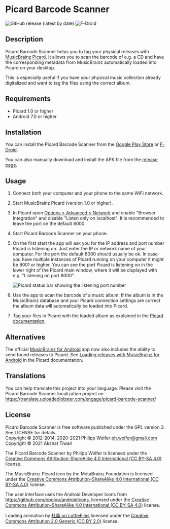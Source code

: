 Picard Barcode Scanner
======================
![GitHub release (latest by date)](https://img.shields.io/github/v/release/phw/PicardBarcodeScanner)
![F-Droid](https://img.shields.io/f-droid/v/org.musicbrainz.picard.barcodescanner)

Description
-----------
Picard Barcode Scanner helps you to tag your physical releases with
[MusicBrainz Picard](http://picard.musicbrainz.org/). It allows you to scan the barcode of e.g. a
CD and have the corresponding metadata from MusicBrainz automatically loaded into Picard on your desktop.

This is especially useful if you have your physical music collection already digitalized and want
to tag the files using the correct album.


Requirements
------------
 * Picard 1.0 or higher
 * Android 7.0 or higher


Installation
------------
You can install the Picard Barcode Scanner from the
[Google Play Store](https://play.google.com/store/apps/details?id=org.musicbrainz.picard.barcodescanner)
or [F-Droid](https://f-droid.org/de/packages/org.musicbrainz.picard.barcodescanner/).

You can also manually download and install the APK file from the
[release page](https://github.com/phw/PicardBarcodeScanner/releases).


Usage
-----
 1. Connect both your computer and your phone to the same WiFi network.
 2. Start MusicBrainz Picard (version 1.0 or higher).
 3. In Picard open [Options > Advanced > Network](https://picard-docs.musicbrainz.org/en/config/options_network.html)
    and enable "Browser Integration" and disable "Listen only on localhost". It is recommended to
    leave the port on the default 8000.
 4. Start Picard Barcode Scanner on your phone.
 5. On the first start the app will ask you for the IP address and port number Picard is listening
    on. Just enter the IP or network name of your computer. For the port the default 8000 should
    usually be ok. In case you have multiple instances of Picard running on your computer it might
    be 8001 or higher. You can see the port Picard is listening on in the lower right of the Picard
    main window, where it will be displayed with e.g. "Listening on port 8000".
    
    ![Picard status bar showing the listening port number](https://picard-docs.musicbrainz.org/en/_images/picard-status-bar.png)
    
 6. Use the app to scan the barcode of a music album. If the album is in the MusicBrainz database
    and your Picard connection settings are correct the album data will automatically be loaded
    into Picard.
 7. Tag your files in Picard with the loaded album as explained in the
    [Picard documentation](https://picard-docs.musicbrainz.org/en/usage/match.html).


Alternatives
------------
The official [MusicBrainz for Android](https://github.com/metabrainz/musicbrainz-android) app now also includes
the ability to send found releases to Picard.
See [Loading releases with MusicBrainz for Android](https://picard-docs.musicbrainz.org/en/tutorials/android_app.html)
in the Picard documentation.


Translations
------------
You can help translate this project into your language. Please visit the Picard Barcode Scanner
localization project on https://translate.uploadedlobster.com/engage/picard-barcode-scanner/


License
-------
Picard Barcode Scanner is free software published under the GPL version 3. See LICENSE for details.<br>
Copyright © 2012-2014, 2020-2021 Philipp Wolfer <ph.wolfer@gmail.com><br>
Copyright © 2021 Akshat Tiwari

The Picard Barcode Scanner by Philipp Wolfer is licensed under the
[Creative Commons Attribution-ShareAlike 4.0 International (CC BY-SA 4.0)](https://creativecommons.org/licenses/by-sa/4.0/)
license.

The MusicBrainz Picard icon by the MetaBrainz Foundation is licensed under the
[Creative Commons Attribution-ShareAlike 4.0 International (CC BY-SA 4.0)](https://creativecommons.org/licenses/by-sa/4.0/)
license.

The user interface uses the Android Developer Icons from https://github.com/opoloo/androidicons,
licensed under the [Creative Commons Attribution-ShareAlike 4.0 International (CC BY-SA 4.0)](https://creativecommons.org/licenses/by-sa/4.0/)
license.

Loading animation by [杜磊 on LottieFiles](https://lottiefiles.com/7290-music-play)
licensed under the [Creative Commons Attribution 2.0 Generic (CC BY 2.0)](https://creativecommons.org/licenses/by/2.0/) license.
